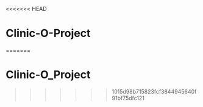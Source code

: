 <<<<<<< HEAD
# Clinic-O-Project
=======
# Clinic-O_Project
>>>>>>> 1015d98b715823fcf3844945640f91bf75dfc121

